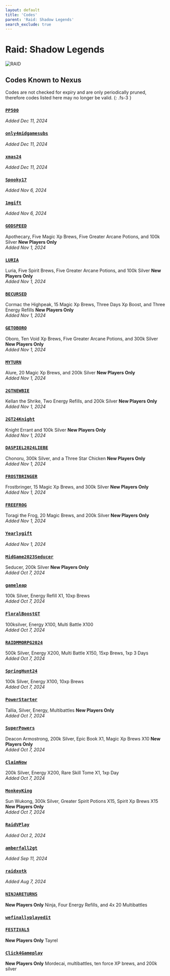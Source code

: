 ```yaml
---
layout: default
title: 'Codes'
parent: 'Raid: Shadow Legends'
search_exclude: true
---
```


# Raid: Shadow Legends

![RAID](https://cdn.discordapp.com/emojis/1265002064136900669.png)

## Codes Known to Nexus

Codes are not checked for expiry and are only periodically pruned, therefore codes listed here may no longer be valid.
{: .fs-3 }

### [`PP500`](https://clipboard.nexus-codes.app/?copy=PP500)

*Added Dec 11, 2024*

### [`only4midgamesubs`](https://clipboard.nexus-codes.app/?copy=only4midgamesubs)

*Added Dec 11, 2024*

### [`xmas24`](https://clipboard.nexus-codes.app/?copy=xmas24)

*Added Dec 11, 2024*

### [`Spooky17`](https://clipboard.nexus-codes.app/?copy=Spooky17)

*Added Nov 6, 2024*

### [`1mgift`](https://clipboard.nexus-codes.app/?copy=1mgift)

*Added Nov 6, 2024*

### [`GODSPEED`](https://clipboard.nexus-codes.app/?copy=GODSPEED)

Apothecary, Five Magic Xp Brews, Five Greater Arcane Potions, and 100k Silver 
**New Players Only**<br />*Added Nov 1, 2024*

### [`LURIA`](https://clipboard.nexus-codes.app/?copy=LURIA)

Luria, Five Spirit Brews, Five Greater Arcane Potions, and 100k Silver 
**New Players Only**<br />*Added Nov 1, 2024*

### [`BECURSED`](https://clipboard.nexus-codes.app/?copy=BECURSED)

Cormac the Highpeak, 15 Magic Xp Brews, Three Days Xp Boost, and Three Energy Refills 
**New Players Only**<br />*Added Nov 1, 2024*

### [`GETOBORO`](https://clipboard.nexus-codes.app/?copy=GETOBORO)

Oboro, Ten Void Xp Brews, Five Greater Arcane Potions, and 300k Silver 
**New Players Only**<br />*Added Nov 1, 2024*

### [`MYTURN`](https://clipboard.nexus-codes.app/?copy=MYTURN)

Alure, 20 Magic Xp Brews, and 200k Silver 
**New Players Only**<br />*Added Nov 1, 2024*

### [`2GTNEWBIE`](https://clipboard.nexus-codes.app/?copy=2GTNEWBIE)

Kellan the Shrike, Two Energy Refills, and 200k Silver 
**New Players Only**<br />*Added Nov 1, 2024*

### [`2GT24Knight`](https://clipboard.nexus-codes.app/?copy=2GT24Knight)

Knight Errant and 100k Silver 
**New Players Only**<br />*Added Nov 1, 2024*

### [`DASPIEL2024LIEBE`](https://clipboard.nexus-codes.app/?copy=DASPIEL2024LIEBE)

Chonoru, 300k Silver, and a Three Star Chicken 
**New Players Only**<br />*Added Nov 1, 2024*

### [`FROSTBRINGER`](https://clipboard.nexus-codes.app/?copy=FROSTBRINGER)

Frostbringer, 15 Magic Xp Brews, and 300k Silver 
**New Players Only**<br />*Added Nov 1, 2024*

### [`FREEFROG`](https://clipboard.nexus-codes.app/?copy=FREEFROG)

Toragi the Frog, 20 Magic Brews, and 200k Silver 
**New Players Only**<br />*Added Nov 1, 2024*

### [`Yearlygift`](https://clipboard.nexus-codes.app/?copy=Yearlygift)

*Added Nov 1, 2024*

### [`MidGame2023Seducer`](https://clipboard.nexus-codes.app/?copy=MidGame2023Seducer)

Seducer, 200k Silver 
**New Players Only**<br />*Added Oct 7, 2024*

### [`gameleap`](https://clipboard.nexus-codes.app/?copy=gameleap)

100k Silver, Energy Refill X1, 10xp Brews<br />*Added Oct 7, 2024*

### [`FloralBoostGT`](https://clipboard.nexus-codes.app/?copy=FloralBoostGT)

100ksilver, Energy X100, Multi Battle X100<br />*Added Oct 7, 2024*

### [`RAIDMMORPG2024`](https://clipboard.nexus-codes.app/?copy=RAIDMMORPG2024)

500k Silver, Energy X200, Multi Battle X150, 15xp Brews, 1xp 3 Days<br />*Added Oct 7, 2024*

### [`SpringHunt24`](https://clipboard.nexus-codes.app/?copy=SpringHunt24)

100k Silver, Energy X100, 10xp Brews<br />*Added Oct 7, 2024*

### [`PowerStarter`](https://clipboard.nexus-codes.app/?copy=PowerStarter)

Tallia, Silver, Energy, Multibattles 
**New Players Only**<br />*Added Oct 7, 2024*

### [`SuperPowers`](https://clipboard.nexus-codes.app/?copy=SuperPowers)

Deacon Armostrong, 200k Silver, Epic Book X1, Magic Xp Brews X10 
**New Players Only**<br />*Added Oct 7, 2024*

### [`ClaimNow`](https://clipboard.nexus-codes.app/?copy=ClaimNow)

200k Silver, Energy X200, Rare Skill Tome X1, 1xp Day<br />*Added Oct 7, 2024*

### [`MonkeyKing`](https://clipboard.nexus-codes.app/?copy=MonkeyKing)

Sun Wukong, 300k Silver, Greater Spirit Potions X15, Spirit Xp Brews X15 
**New Players Only**<br />*Added Oct 7, 2024*

### [`RaidVPlay`](https://clipboard.nexus-codes.app/?copy=RaidVPlay)

*Added Oct 2, 2024*

### [`amberfall2gt`](https://clipboard.nexus-codes.app/?copy=amberfall2gt)

*Added Sep 11, 2024*

### [`raidxotk`](https://clipboard.nexus-codes.app/?copy=raidxotk)

*Added Aug 7, 2024*

### [`NINJARETURNS`](https://clipboard.nexus-codes.app/?copy=NINJARETURNS)

**New Players Only**
Ninja, Four Energy Refills, and 4x 20 Multibattles<br />

### [`wefinallyplayedit`](https://clipboard.nexus-codes.app/?copy=wefinallyplayedit)



### [`FESTIVAL5`](https://clipboard.nexus-codes.app/?copy=FESTIVAL5)

**New Players Only**
Tayrel<br />

### [`Click4Gameplay`](https://clipboard.nexus-codes.app/?copy=Click4Gameplay)

**New Players Only**
Mordecai, multibattles, ten force XP brews, and 200k silver<br />